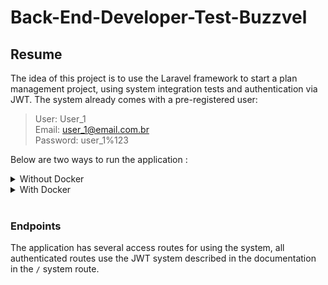 # Back-End-Developer-Test-Buzzvel
## Resume
The idea of ​​this project is to use the Laravel framework to start a plan management project, using system integration tests and authentication via JWT.
The system already comes with a pre-registered user: 
> User: User_1 <br/>
> Email: user_1@email.com.br <br/>
> Password: user_1%123 <br/>

Below are two ways to run the application :

<details>
<summary>Without Docker</summary>

### Essential
Before activating the project, you must first configure the **.env** file. This file is extremely important for the project because it contains the main system settings. The [.env.example] file will serve as the basis for our system. The variables to be configured in this file are

### Requirements
 - [PHP 8.0](https://www.php.net/)
 - [Composer](https://getcomposer.org/)
 
<details>
<summary>Database settings in .env</summary>

### Settings
`DB_HOST`-> database host<br>
`DB_DATABASE`->The main database<br>
`DB_PORT`->Port used in the database system<br>
`DB_USERNAME`->database user<br>
`DB_PASSWORD`->database password<br>
</details>
<br>

After making the appropriate configurations in the **.env** file, run some terminal commands within the repository:

1. Install all project dependencies with composer
```bash
composer install
```
2. Generate application encryption key
```bash
php artisan key:generate
```
3. Generate JWT encryption and authentication key
```bash
php artisan jwt:secret
```
4. Create databases and initial segments
```bash
php artisan migrate --seed
```
5. Start a local server
```bash
php artisan serve
```

If you want to use it on an independent server, you must redirect to [/public/index.php](public/index.php) for the application to work correctly.

If you want, run the tests to analyze whether the routes in the application are in order:
```bash
php artisan test
```
</details>

<details>
<summary>With Docker</summary>

### Essential
 - [Docker](https://www.docker.com/) 
 - [Docker-Compose](https://docs.docker.com/compose/)

To start, run the commands:

1. Run to build the image and initialize the containers:
```bash
docker-compose -f "docker-compose.yml" up -d --build
```

2. Run this command for a quick application setup:

``` bash
docker exec -it aplication bash -c "cp .env.example .env; php artisan key:generate; php artisan jwt:secret; php artisan migrate --seed"
```
Or run these below to:

3. Create a copy of the **.env** file:
```bash
docker exec -it aplication cp .env.example .env
```
4. Generate the application encryption key:
```bash
docker exec -it aplication php artisan key:generate
```
5. Generate JWT encryption and authentication key:
```bash
docker exec -it aplication php artisan jwt:secret
```
6. Create databases and initial segments
```bash
docker exec -it aplication php artisan migrate --seed
```

Your system will now be configured to run natively on your docker at [localhost](http://localhost/).

If you want, run the tests to analyze whether the routes in the application are in order:
```bash
docker exec -it aplication php artisan test
```
</details>


<br>

### Endpoints
The application has several access routes for using the system, all authenticated routes use the JWT system described in the documentation in the ``/`` system route.

